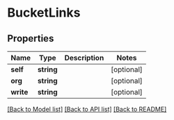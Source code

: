 # BucketLinks

## Properties
Name | Type | Description | Notes
------------ | ------------- | ------------- | -------------
**self** | **string** |  | [optional] 
**org** | **string** |  | [optional] 
**write** | **string** |  | [optional] 

[[Back to Model list]](../README.md#documentation-for-models) [[Back to API list]](../README.md#documentation-for-api-endpoints) [[Back to README]](../README.md)



